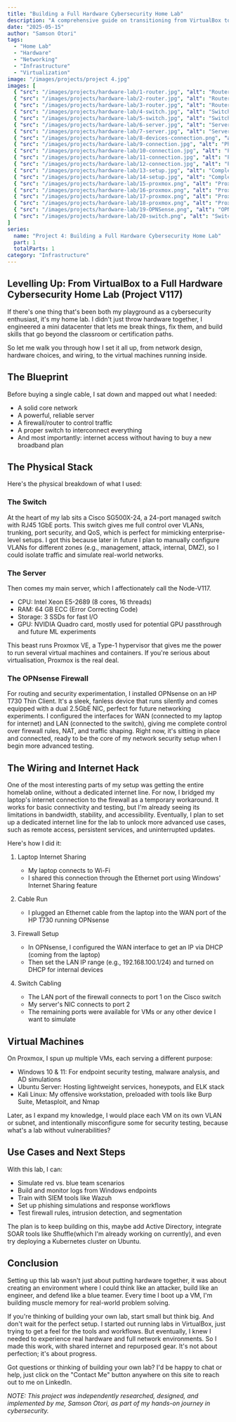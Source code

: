 ```yaml
---
title: "Building a Full Hardware Cybersecurity Home Lab"
description: "A comprehensive guide on transitioning from VirtualBox to building a fully equipped hardware cybersecurity home lab, complete with network design, hardware choices, and virtual machine configurations."
date: "2025-05-15"
author: "Samson Otori"
tags:
  - "Home Lab"
  - "Hardware"
  - "Networking"
  - "Infrastructure"
  - "Virtualization"
image: "/images/projects/project 4.jpg"
images: [
  { "src": "/images/projects/hardware-lab/1-router.jpg", "alt": "Router Configuration - Initial Setup" },
  { "src": "/images/projects/hardware-lab/2-router.jpg", "alt": "Router Configuration - Network Settings" },
  { "src": "/images/projects/hardware-lab/3-router.jpg", "alt": "Router Configuration - Final Setup" },
  { "src": "/images/projects/hardware-lab/4-switch.jpg", "alt": "Switch Installation - Hardware View" },
  { "src": "/images/projects/hardware-lab/5-switch.jpg", "alt": "Switch Configuration - Port Setup" },
  { "src": "/images/projects/hardware-lab/6-server.jpg", "alt": "Server Hardware - Front View" },
  { "src": "/images/projects/hardware-lab/7-server.jpg", "alt": "Server Hardware - Internal Components" },
  { "src": "/images/projects/hardware-lab/8-devices-connection.png", "alt": "Network Devices Connection Diagram" },
  { "src": "/images/projects/hardware-lab/9-connection.jpg", "alt": "Physical Network Connections - Setup 1" },
  { "src": "/images/projects/hardware-lab/10-connection.jpg", "alt": "Physical Network Connections - Setup 2" },
  { "src": "/images/projects/hardware-lab/11-connection.jpg", "alt": "Physical Network Connections - Setup 3" },
  { "src": "/images/projects/hardware-lab/12-connection.jpg", "alt": "Physical Network Connections - Setup 4" },
  { "src": "/images/projects/hardware-lab/13-setup.jpg", "alt": "Complete Lab Setup - View 1" },
  { "src": "/images/projects/hardware-lab/14-setup.jpg", "alt": "Complete Lab Setup - View 2" },
  { "src": "/images/projects/hardware-lab/15-proxmox.png", "alt": "Proxmox VE - Installation" },
  { "src": "/images/projects/hardware-lab/16-proxmox.png", "alt": "Proxmox VE - Configuration" },
  { "src": "/images/projects/hardware-lab/17-proxmox.png", "alt": "Proxmox VE - VM Setup" },
  { "src": "/images/projects/hardware-lab/18-proxmox.png", "alt": "Proxmox VE - Network Configuration" },
  { "src": "/images/projects/hardware-lab/19-OPNSense.png", "alt": "OPNSense Firewall Dashboard" },
  { "src": "/images/projects/hardware-lab/20-switch.png", "alt": "Switch Management Interface" }
]
series:
  name: "Project 4: Building a Full Hardware Cybersecurity Home Lab"
  part: 1
  totalParts: 1
category: "Infrastructure"
---
```


## Levelling Up: From VirtualBox to a Full Hardware Cybersecurity Home Lab (Project V117)

If there's one thing that's been both my playground as a cybersecurity enthusiast, it's my home lab. I didn't just throw hardware together, I engineered a mini datacenter that lets me break things, fix them, and build skills that go beyond the classroom or certification paths.

So let me walk you through how I set it all up, from network design, hardware choices, and wiring, to the virtual machines running inside.

## The Blueprint

Before buying a single cable, I sat down and mapped out what I needed:
- A solid core network
- A powerful, reliable server
- A firewall/router to control traffic
- A proper switch to interconnect everything
- And most importantly: internet access without having to buy a new broadband plan

## The Physical Stack

Here's the physical breakdown of what I used:

### The Switch
At the heart of my lab sits a Cisco SG500X-24, a 24-port managed switch with RJ45 1GbE ports. This switch gives me full control over VLANs, trunking, port security, and QoS, which is perfect for mimicking enterprise-level setups. I got this because later in future I plan to manually configure VLANs for different zones (e.g., management, attack, internal, DMZ), so I could isolate traffic and simulate real-world networks.

### The Server
Then comes my main server, which I affectionately call the Node-V117.
- CPU: Intel Xeon E5-2689 (8 cores, 16 threads)
- RAM: 64 GB ECC (Error Correcting Code)
- Storage: 3 SSDs for fast I/O
- GPU: NVIDIA Quadro card, mostly used for potential GPU passthrough and future ML experiments

This beast runs Proxmox VE, a Type-1 hypervisor that gives me the power to run several virtual machines and containers. If you're serious about virtualisation, Proxmox is the real deal.

### The OPNsense Firewall
For routing and security experimentation, I installed OPNsense on an HP T730 Thin Client. It's a sleek, fanless device that runs silently and comes equipped with a dual 2.5GbE NIC, perfect for future networking experiments. I configured the interfaces for WAN (connected to my laptop for internet) and LAN (connected to the switch), giving me complete control over firewall rules, NAT, and traffic shaping. Right now, it's sitting in place and connected, ready to be the core of my network security setup when I begin more advanced testing.

## The Wiring and Internet Hack

One of the most interesting parts of my setup was getting the entire homelab online, without a dedicated internet line. For now, I bridged my laptop's internet connection to the firewall as a temporary workaround. It works for basic connectivity and testing, but I'm already seeing its limitations in bandwidth, stability, and accessibility. Eventually, I plan to set up a dedicated internet line for the lab to unlock more advanced use cases, such as remote access, persistent services, and uninterrupted updates.

Here's how I did it:

1. Laptop Internet Sharing
   - My laptop connects to Wi-Fi
   - I shared this connection through the Ethernet port using Windows' Internet Sharing feature

2. Cable Run
   - I plugged an Ethernet cable from the laptop into the WAN port of the HP T730 running OPNsense

3. Firewall Setup
   - In OPNsense, I configured the WAN interface to get an IP via DHCP (coming from the laptop)
   - Then set the LAN IP range (e.g., 192.168.100.1/24) and turned on DHCP for internal devices

4. Switch Cabling
   - The LAN port of the firewall connects to port 1 on the Cisco switch
   - My server's NIC connects to port 2
   - The remaining ports were available for VMs or any other device I want to simulate

## Virtual Machines

On Proxmox, I spun up multiple VMs, each serving a different purpose:
- Windows 10 & 11: For endpoint security testing, malware analysis, and AD simulations
- Ubuntu Server: Hosting lightweight services, honeypots, and ELK stack
- Kali Linux: My offensive workstation, preloaded with tools like Burp Suite, Metasploit, and Nmap

Later, as I expand my knowledge, I would place each VM on its own VLAN or subnet, and intentionally misconfigure some for security testing, because what's a lab without vulnerabilities?

## Use Cases and Next Steps

With this lab, I can:
- Simulate red vs. blue team scenarios
- Build and monitor logs from Windows endpoints
- Train with SIEM tools like Wazuh
- Set up phishing simulations and response workflows
- Test firewall rules, intrusion detection, and segmentation

The plan is to keep building on this, maybe add Active Directory, integrate SOAR tools like Shuffle(which I'm already working on currently), and even try deploying a Kubernetes cluster on Ubuntu.

## Conclusion

Setting up this lab wasn't just about putting hardware together, it was about creating an environment where I could think like an attacker, build like an engineer, and defend like a blue teamer. Every time I boot up a VM, I'm building muscle memory for real-world problem solving.

If you're thinking of building your own lab, start small but think big. And don't wait for the perfect setup. I started out running labs in VirtualBox, just trying to get a feel for the tools and workflows. But eventually, I knew I needed to experience real hardware and full network environments. So I made this work, with shared internet and repurposed gear. It's not about perfection; it's about progress.

Got questions or thinking of building your own lab? I'd be happy to chat or help, just click on the "Contact Me" button anywhere on this site to reach out to me on LinkedIn. 

*NOTE: This project was independently researched, designed, and implemented by me, Samson Otori, as part of my hands-on journey in cybersecurity.* 
